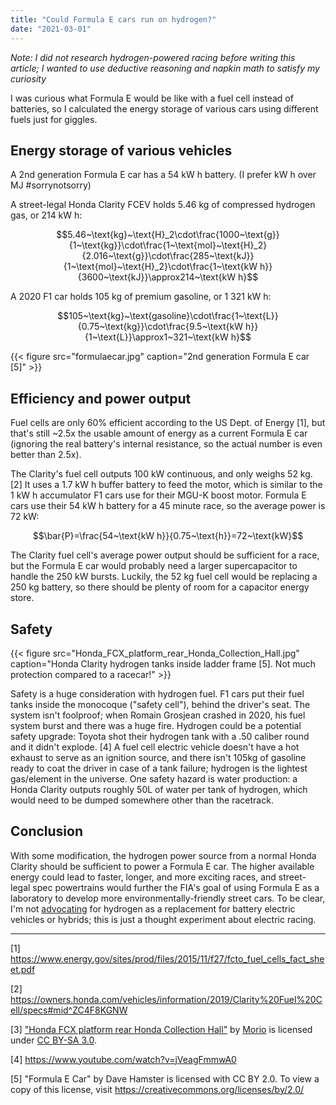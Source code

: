 ```yaml
---
title: "Could Formula E cars run on hydrogen?"
date: "2021-03-01"
---
```


*Note: I did not research hydrogen-powered racing before writing this article; I wanted to use deductive reasoning and napkin math to satisfy my curiosity*

I was curious what Formula E would be like with a fuel cell instead of batteries, so I calculated the energy storage of various cars using different fuels just for giggles. 

## Energy storage of various vehicles

A 2nd generation Formula E car has a 54 kW h battery. (I prefer kW h over MJ #sorrynotsorry)

A street-legal Honda Clarity FCEV holds 5.46 kg of compressed hydrogen gas, or 214 kW h:

$$5.46~\text{kg}~\text{H}_2\cdot\frac{1000~\text{g}}{1~\text{kg}}\cdot\frac{1~\text{mol}~\text{H}_2}{2.016~\text{g}}\cdot\frac{285~\text{kJ}}{1~\text{mol}~\text{H}_2}\cdot\frac{1~\text{kW h}}{3600~\text{kJ}}\approx214~\text{kW h}$$

A 2020 F1 car holds 105 kg of premium gasoline, or 1 321 kW h:

$$105~\text{kg}~\text{gasoline}\cdot\frac{1~\text{L}}{0.75~\text{kg}}\cdot\frac{9.5~\text{kW h}}{1~\text{L}}\approx1~321~\text{kW h}$$

{{< figure src="formulaecar.jpg" caption="2nd generation Formula E car [5]" >}}

## Efficiency and power output

Fuel cells are only 60% efficient according to the US Dept. of Energy [1], but that's still ~2.5x the usable amount of energy as a current Formula E car (ignoring the real battery's internal resistance, so the actual number is even better than 2.5x).

The Clarity's fuel cell outputs 100 kW continuous, and only weighs 52 kg. [2] It uses a 1.7 kW h buffer battery to feed the motor, which is similar to the 1 kW h accumulator F1 cars use for their MGU-K boost motor. Formula E cars use their 54 kW h battery for a 45 minute race, so the average power is 72 kW:

$$\bar{P}=\frac{54~\text{kW h}}{0.75~\text{h}}=72~\text{kW}$$

The Clarity fuel cell's average power output should be sufficient for a race, but the Formula E car would probably need a larger supercapacitor to handle the 250 kW bursts. Luckily, the 52 kg fuel cell would be replacing a 250 kg battery, so there should be plenty of room for a capacitor energy store. 

## Safety

{{< figure src="Honda_FCX_platform_rear_Honda_Collection_Hall.jpg" caption="Honda Clarity hydrogen tanks inside ladder frame [5]. Not much protection compared to a racecar!" >}}

Safety is a huge consideration with hydrogen fuel. F1 cars put their fuel tanks inside the monocoque ("safety cell"), behind the driver's seat. The system isn't foolproof; when Romain Grosjean crashed in 2020, his fuel system burst and there was a huge fire. Hydrogen could be a potential safety upgrade: Toyota shot their hydrogen tank with a .50 caliber round and it didn't explode. [4] A fuel cell electric vehicle doesn't have a hot exhaust to serve as an ignition source, and there isn't 105kg of gasoline ready to coat the driver in case of a tank failure; hydrogen is the lightest gas/element in the universe. One safety hazard is water production: a Honda Clarity outputs roughly 50L of water per tank of hydrogen, which would need to be dumped somewhere other than the racetrack.

## Conclusion

With some modification, the hydrogen power source from a normal Honda Clarity should be sufficient to power a Formula E car. The higher available energy could lead to faster, longer, and more exciting races, and street-legal spec powertrains would further the FIA's goal of using Formula E as a laboratory to develop more environmentally-friendly street cars. To be clear, I'm not [advocating](/pages/serieshybrids) for hydrogen as a replacement for battery electric vehicles or hybrids; this is just a thought experiment about electric racing. 

---

[1] https://www.energy.gov/sites/prod/files/2015/11/f27/fcto_fuel_cells_fact_sheet.pdf

[2] https://owners.honda.com/vehicles/information/2019/Clarity%20Fuel%20Cell/specs#mid^ZC4F8KGNW

[3] ["Honda FCX platform rear Honda Collection Hall"](https://commons.wikimedia.org/wiki/File:Honda_FCX_platform_rear_Honda_Collection_Hall.jpg) by [Morio](https://commons.wikimedia.org/wiki/User:Morio) is licensed under [CC BY-SA 3.0](https://creativecommons.org/licenses/by-sa/3.0/deed.en).

[4] https://www.youtube.com/watch?v=jVeagFmmwA0

[5] "Formula E Car" by Dave Hamster is licensed with CC BY 2.0. To view a copy of this license, visit https://creativecommons.org/licenses/by/2.0/